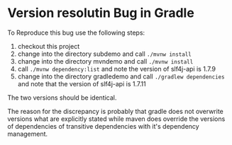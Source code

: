 # Version resolutin Bug in Gradle

To Reproduce this bug use the following steps:

1. checkout this project
2. change into the directory subdemo and call `./mvnw install`
3. change into the directory mvndemo and call `./mvnw install`
4. call `./mvnw dependency:list` and note the version of slf4j-api is 1.7.9
5. change into the directory gradledemo and call `./gradlew dependencies` and note that the version of slf4j-api is 1.7.11


The two versions should be identical.

The reason for the discrepancy is probably that gradle does not overwrite versions what are explicitly stated while maven does override the versions of dependencies of transitive dependencies with it's dependency management.


